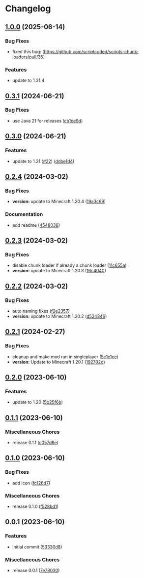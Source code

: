 # Changelog

## [1.0.0](https://github.com/DerBallo/chunkloading-minecarts) (2025-06-14)


### Bug Fixes

* fixed this bug: (https://github.com/scriptcoded/scripts-chunk-loaders/pull/35)

### Features

* update to 1.21.4

## [0.3.1](https://github.com/scriptcoded/scripts-chunk-loaders/compare/v0.3.0...v0.3.1) (2024-06-21)


### Bug Fixes

* use Java 21 for releases ([cb1ce9d](https://github.com/scriptcoded/scripts-chunk-loaders/commit/cb1ce9dc46d318eef45b5811629e8567fd88e101))

## [0.3.0](https://github.com/scriptcoded/scripts-chunk-loaders/compare/v0.2.4...v0.3.0) (2024-06-21)


### Features

* update to 1.21 ([#22](https://github.com/scriptcoded/scripts-chunk-loaders/issues/22)) ([ddbe1d4](https://github.com/scriptcoded/scripts-chunk-loaders/commit/ddbe1d448c161b55967b73de184700fa39f8d262))

## [0.2.4](https://github.com/scriptcoded/scripts-chunk-loaders/compare/v0.2.3...v0.2.4) (2024-03-02)


### Bug Fixes

* **version:** update to Minecraft 1.20.4 ([19a3c69](https://github.com/scriptcoded/scripts-chunk-loaders/commit/19a3c69f1d76960acd450703e79d0be7dd890251))


### Documentation

* add readme ([4548036](https://github.com/scriptcoded/scripts-chunk-loaders/commit/45480366082e72ac082e866a103aad06b2c6121a))

## [0.2.3](https://github.com/scriptcoded/scripts-chunk-loaders/compare/v0.2.2...v0.2.3) (2024-03-02)


### Bug Fixes

* disable chunk loader if already a chunk loader ([11c655a](https://github.com/scriptcoded/scripts-chunk-loaders/commit/11c655ae4a3f60618ddf1e156e0d1548c5802d1a))
* **version:** update to Minecraft 1.20.3 ([16c4040](https://github.com/scriptcoded/scripts-chunk-loaders/commit/16c40407118483837946b74338de848026c1ba11))

## [0.2.2](https://github.com/scriptcoded/scripts-chunk-loaders/compare/v0.2.1...v0.2.2) (2024-03-02)


### Bug Fixes

* auto naming fixes ([f2e2357](https://github.com/scriptcoded/scripts-chunk-loaders/commit/f2e2357035e0044b4fdced921807c2954756ee0e))
* **version:** update to Minecraft 1.20.2 ([d524346](https://github.com/scriptcoded/scripts-chunk-loaders/commit/d524346c19b9c8cca5b46d11ebc1f4a2e33c8e4a))

## [0.2.1](https://github.com/scriptcoded/scripts-chunk-loaders/compare/v0.2.0...v0.2.1) (2024-02-27)


### Bug Fixes

* cleanup and make mod run in singleplayer ([5c1e1ce](https://github.com/scriptcoded/scripts-chunk-loaders/commit/5c1e1ce6dc81c7abac513301f4be6ab555a05ee0))
* **version:** Update to Minecraft 1.20.1 ([192702d](https://github.com/scriptcoded/scripts-chunk-loaders/commit/192702d300f4508a7549476a9a386fb3d82131b8))

## [0.2.0](https://github.com/scriptcoded/scripts-chunk-loaders/compare/v0.1.1...v0.2.0) (2023-06-10)


### Features

* update to 1.20 ([5b25f6b](https://github.com/scriptcoded/scripts-chunk-loaders/commit/5b25f6b2cb366437234bb28d37383f172348b626))

## [0.1.1](https://github.com/scriptcoded/scripts-chunk-loaders/compare/v0.1.0...v0.1.1) (2023-06-10)


### Miscellaneous Chores

* release 0.1.1 ([c057d6e](https://github.com/scriptcoded/scripts-chunk-loaders/commit/c057d6eeb68813314db825b70c1ef3162261d008))

## [0.1.0](https://github.com/scriptcoded/scripts-chunk-loaders/compare/v0.0.1...v0.1.0) (2023-06-10)


### Bug Fixes

* add icon ([fc126d7](https://github.com/scriptcoded/scripts-chunk-loaders/commit/fc126d746d95fbcfe02122e9aee60af7334d318f))


### Miscellaneous Chores

* release 0.1.0 ([f528bd1](https://github.com/scriptcoded/scripts-chunk-loaders/commit/f528bd153195a138a34b3238ff122addbe947610))

## 0.0.1 (2023-06-10)


### Features

* initial commit ([53330d8](https://github.com/scriptcoded/scripts-chunk-loaders/commit/53330d84c999d8702adec61ff5b088fd7fc33ce9))


### Miscellaneous Chores

* release 0.0.1 ([7e78030](https://github.com/scriptcoded/scripts-chunk-loaders/commit/7e780307a4b1a406cfe61301e936bc0f1067cfd8))
